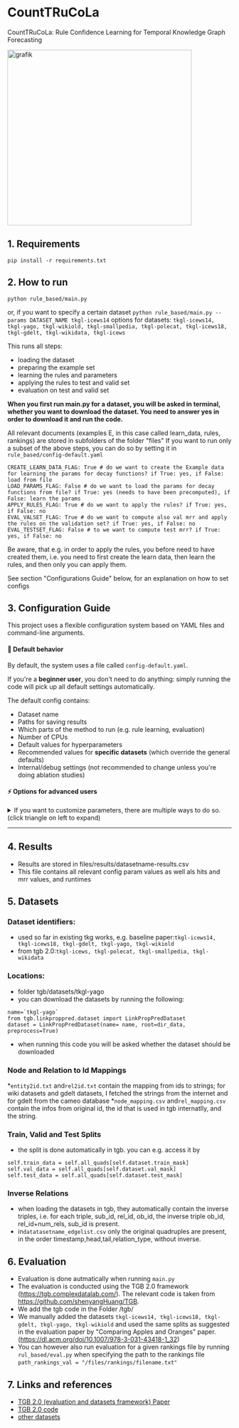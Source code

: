 #     CountTRuCoLa
CountTRuCoLa: Rule Confidence Learning for Temporal Knowledge Graph Forecasting

<img width="414" height="394" alt="grafik" src="https://github.com/user-attachments/assets/9093b6b7-6987-4a94-a9dd-879acc322a5a" />




## 1. Requirements
`pip install -r requirements.txt`

## 2. How to run
`python rule_based/main.py` 

or, if you want to specify a certain dataset
`python rule_based/main.py --params DATASET_NAME tkgl-icews14`
options for datasets: `tkgl-icews14, tkgl-yago, tkgl-wikiold, tkgl-smallpedia, tkgl-polecat, tkgl-icews18, tkgl-gdelt, tkgl-wikidata, tkgl-icews`

This runs all steps:
* loading the dataset
* preparing the example set 
* learning the rules and parameters
* applying the rules to test and valid set
* evaluation on test and valid set

**When you first run main.py for a dataset, you will be asked in terminal, whether you want to download the dataset. You need to answer yes in order to download it and run the code.**

All relevant documents (examples E, in this case called learn_data, rules, rankings) are stored in subfolders of the folder "files"
If you want to run only a subset of the above steps, you can do so by setting it in `rule_based/config-default.yaml`

```
CREATE_LEARN_DATA_FLAG: True # do we want to create the Example data for learning the params for decay functions? if True: yes, if False: load from file
LOAD_PARAMS_FLAG: False # do we want to load the params for decay functions from file? if True: yes (needs to have been precomputed), if False: learn the params
APPLY_RULES_FLAG: True # do we want to apply the rules? if True: yes, if False: no
EVAL_VALSET_FLAG: True # do we want to compute also val mrr and apply the rules on the validation set? if True: yes, if False: no
EVAL_TESTSET_FLAG: False # to we want to compute test mrr? if True: yes, if False: no
```

Be aware, that e.g. in order to apply the rules, you before need to have created them, i.e. you need to first create the learn data, then learn the rules, and then only you can apply them.

See section "Configurations Guide" below, for an explanation on how to set configs


## 3. Configuration Guide

This project uses a flexible configuration system based on YAML files and command-line arguments.

#### 📜 Default behavior

By default, the system uses a file called `config-default.yaml`.  

If you're a **beginner user**, you don't need to do anything: simply running the code will pick up all default settings automatically.

The default config contains:

- Dataset name
- Paths for saving results
- Which parts of the method to run (e.g. rule learning, evaluation)
- Number of CPUs
- Default values for hyperparameters
- Recommended values for **specific datasets** (which override the general defaults)
- Internal/debug settings (not recommended to change unless you're doing ablation studies)


#### ⚡️ Options for advanced users
<details> <summary>If you want to customize parameters, there are multiple ways to do so. (click triangle on left to expand)</summary>



#### 1️⃣ Modify the default config (least recommended)

You can directly edit `config-default.yaml`.  
✅ Easy, but can make version control and reproducibility harder.

#### 2️⃣ Use your own config file

Best practice:

- Copy `config-default.yaml` to a new file (e.g. `my-config.yaml`).
- Modify only the parameters you want.
- Tell the program to use your custom config:

Example (command line):
```bash
python rule_based/main.py --config my-config.yaml
```
Example (in main.py)
```
parser.add_argument("--config", type=str, default="my-config.yaml", help="Path to the configuration file")
```


#### 3️⃣ Override parameters from the command line

You can override any config value by passing `--params` at runtime.

Example: Overriding the dataset
```bash
python rule_based/main.py --params DATASET_NAME='tkgl-icews14'
```
Example: Overriding multiple params
```bash
python rule_based/main.py --params DATASET_NAME='tkgl-icews14' Z_RULES_FACTOR=0.2 LEARN_WINDOW_SIZE=100
```
This is useful for quick experiments, grid search, or scripting.

#### 4️⃣ Override parameters programmatically

You can also pass parameter overrides directly from a Python script using the `options_call` argument in `main()`.

#### Example
```python
from main import main

options_call = {
    "DATASET_NAME": "tkgl-yago",
    "Z_RULES_FACTOR": 0.22352,
    "LEARN_PARAMS_OPTION": "static"
}

val_mrr = main(options_call=options_call)
```

This is ideal when you're using Python to orchestrate multiple experiments or doing hyperparameter sweeps.  
You can keep your experiment management clean and reproducible in code without editing config files or writing long command-line calls.



### ⚠️ Recommended usage

We **recommend using only one** of these override mechanisms at a time:

| Method          | Best for                          |
|------------------|-----------------------------------|
| Config file      | Reproducibility, sharing setups  |
| `--params`       | Quick overrides from terminal    |
| `options_call`   | Programmatic workflows in Python |

⚠️ **Avoid combining all three** unless you're sure about the override hierarchy. Mixing sources can lead to unexpected values.


### 🧭 Parameter override hierarchy

When multiple sources are used, the final configuration is resolved in this order (lowest to highest precedence):

1️⃣ **Default parameters**  
   - Defined at the top level of `config-default.yaml`.  
   - These are general-purpose starting values.

2️⃣ **Dataset-specific overrides**  
   - Located under `DATASET_OVERRIDES` in `config-default.yaml`.  
   - Activated automatically if `DATASET_NAME` is set (even via later overrides!).  
   - These overwrite the general defaults to match known good settings for specific datasets.

3️⃣ **Command-line overrides (`--params`)**  
   - Passed as terminal arguments.  
   - These overwrite both defaults and dataset-specific settings.  
   - Great for quickly testing changes without editing files.

4️⃣ **Programmatic overrides (`options_call`)**  
   - Passed directly to the `main()` function in code.  
   - Highest precedence.  
   - Ideal for scripts, hyperparameter sweeps, or notebooks.


Special note on `DATASET_NAME` and dataset-specific overrides

If you change `DATASET_NAME` via `--params` or `options_call`, **the system automatically re-applies the corresponding dataset-specific overrides**—but only for parameters you did not explicitly set in your overrides.




</details>


---
## 4. Results
* Results are stored in files/results/datasetname-results.csv
* This file contains all relevant config param values as well als hits and mrr values, and runtimes


## 5. Datasets

### Dataset identifiers:
* used so far in existing tkg works, e.g. baseline paper:`tkgl-icews14, tkgl-icews18, tkgl-gdelt, tkgl-yago, tkgl-wikiold`
* from tgb 2.0:`tkgl-icews, tkgl-polecat, tkgl-smallpedia, tkgl-wikidata`

### Locations:
* folder tgb/datasets/tkgl-yago
* you can download the datasets by running the following:
```
name=`tkgl-yago`
from tgb.linkproppred.dataset import LinkPropPredDataset
dataset = LinkPropPredDataset(name= name, root=dir_data, preprocess=True)
```
* when running this code you will be asked whether the dataset should be downloaded

### Node and Relation to Id Mappings
*`entity2id.txt` and`rel2id.txt` contain the mapping from ids to strings; for wiki datasets and gdelt datasets, I fetched the strings from the internet and for gdelt from the cameo database
*`node_mapping.csv` and`rel_mapping.csv` contain the infos from original id, the id that is used in tgb internatlly, and the string.

### Train, Valid and Test Splits
* the split is done automatically in tgb. you can e.g. access it by
```
self.train_data = self.all_quads[self.dataset.train_mask]
self.val_data = self.all_quads[self.dataset.val_mask]
self.test_data = self.all_quads[self.dataset.test_mask]
```



### Inverse Relations
* when loading the datasets in tgb, they automatically contain the inverse triples, i.e. for each triple, sub_id, rel_id, ob_id, the inverse triple ob_id, rel_id+num_rels, sub_id is present.
* in`datatasetname_edgelist.csv` only the original quadruples are present, in the order timestamp,head,tail,relation_type, without inverse.


## 6. Evaluation
* Evaluation is done autmatically when running `main.py`
* The evaluation is conducted using the TGB 2.0 framework (https://tgb.complexdatalab.com/). The relevant code is taken from https://github.com/shenyangHuang/TGB. 
* We add the tgb code in the Folder /tgb/
* We manually added the datasets `tkgl-icews14, tkgl-icews18, tkgl-gdelt, tkgl-yago, tkgl-wikiold` and used the same splits as suggested in the evaluation paper by "Comparing Apples and Oranges" paper. (https://dl.acm.org/doi/10.1007/978-3-031-43418-1_32) 
* You can however also run evaluation for a given rankings file by running `rul_based/eval.py` when specifying the path to the rankings file `path_rankings_val = "/files/rankings/filename.txt"`




## 7. Links and references
* [TGB 2.0 (evaluation and datasets framework) Paper](https://arxiv.org/abs/2406.09639v1)
* [TGB 2.0 code](https://github.com/shenyangHuang/TGB)
* [other datasets](https://github.com/nec-research/TKG-Forecasting-Evaluation/tree/main/data)
  

